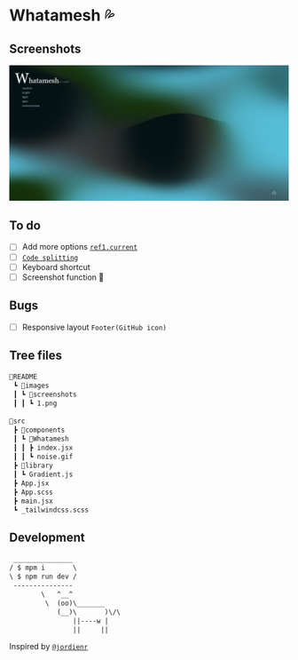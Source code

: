 # Whatamesh 💦

## Screenshots

![](./README/images/screenshots/1.png)

## To do

- [ ] Add more options [`ref1.current`](src/components/Whatamesh.jsx#L26)
- [ ] [`Code splitting`](https://reactjs.org/docs/code-splitting.html)
- [ ] Keyboard shortcut
- [ ] Screenshot function 🤡

## Bugs

- [ ] Responsive layout `Footer(GitHub icon)`

## Tree files

```text
📂README
 ┗ 📂images
 ┃ ┗ 📂screenshots
 ┃ ┃ ┗ 1.png

📂src
 ┣ 📂components
 ┃ ┗ 📂Whatamesh
 ┃ ┃ ┣ index.jsx
 ┃ ┃ ┗ noise.gif
 ┣ 📂library
 ┃ ┗ Gradient.js
 ┣ App.jsx
 ┣ App.scss
 ┣ main.jsx
 ┗ _tailwindcss.scss
```

## Development

```text
 _______________
/ $ mpm i       \
\ $ npm run dev /
 ---------------
        \   ^__^
         \  (oo)\_______
            (__)\       )\/\
                ||----w |
                ||     ||
```

Inspired by [`@jordienr`](https://github.com/jordienr/whatamesh)
